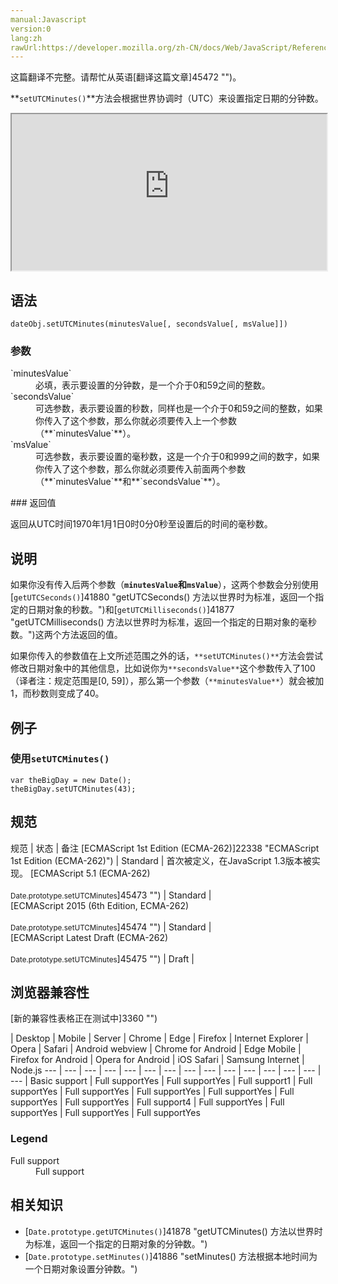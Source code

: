 ```yaml
---
manual:Javascript
version:0
lang:zh
rawUrl:https://developer.mozilla.org/zh-CN/docs/Web/JavaScript/Reference/Global_Objects/Date/setUTCMinutes
---
```




这篇翻译不完整。请帮忙从英语[翻译这篇文章]45472 "")。







**`setUTCMinutes()`**方法会根据世界协调时（UTC）来设置指定日期的分钟数。

<iframe src='https://interactive-examples.mdn.mozilla.net/pages/js/date-setutcminutes.html' width='100%' height='250'></iframe>

## 语法<a name="语法"></a>

```
dateObj.setUTCMinutes(minutesValue[, secondsValue[, msValue]])
```

### 参数<a name="参数"></a>
<dl><dt id=''>`minutesValue`</dt><dd>必填，表示要设置的分钟数，是一个介于0和59之间的整数。</dd><dt id=''>`secondsValue`</dt><dd>可选参数，表示要设置的秒数，同样也是一个介于0和59之间的整数，如果你传入了这个参数，那么你就必须要传入上一个参数（**`minutesValue`**）。</dd><dt id=''>`msValue`</dt><dd>可选参数，表示要设置的毫秒数，这是一个介于0和999之间的数字，如果你传入了这个参数，那么你就必须要传入前面两个参数（**`minutesValue`**和**`secondsValue`**）。</dd></dl>
### 返回值<a name="返回值"></a>


返回从UTC时间1970年1月1日0时0分0秒至设置后的时间的毫秒数。


## 说明<a name="说明"></a>


如果你没有传入后两个参数（**`minutesValue`**和**`msValue`**），这两个参数会分别使用[`getUTCSeconds()`]41880 "getUTCSeconds() 方法以世界时为标准，返回一个指定的日期对象的秒数。")和[`getUTCMilliseconds()`]41877 "getUTCMilliseconds() 方法以世界时为标准，返回一个指定的日期对象的毫秒数。")这两个方法返回的值。



如果你传入的参数值在上文所述范围之外的话，`**setUTCMinutes()**`方法会尝试修改日期对象中的其他信息，比如说你为`**secondsValue**`这个参数传入了100（译者注：规定范围是[0, 59]），那么第一个参数（`**minutesValue**`）就会被加1，而秒数则变成了40。


## 例子<a name="例子"></a>

### 使用`setUTCMinutes()`<a name="使用_setUTCMinutes()"></a>

```
var theBigDay = new Date();
theBigDay.setUTCMinutes(43);
```

## 规范<a name="规范"></a>

规范 | 状态 | 备注 
[ECMAScript 1st Edition (ECMA-262)]22338 "ECMAScript 1st Edition (ECMA-262)") | Standard | 首次被定义，在JavaScript 1.3版本被实现。 
[ECMAScript 5.1 (ECMA-262)<br></br><small>Date.prototype.setUTCMinutes</small>]45473 "") | Standard |  
[ECMAScript 2015 (6th Edition, ECMA-262)<br></br><small>Date.prototype.setUTCMinutes</small>]45474 "") | Standard |  
[ECMAScript Latest Draft (ECMA-262)<br></br><small>Date.prototype.setUTCMinutes</small>]45475 "") | Draft |  


## 浏览器兼容性<a name="浏览器兼容性"></a>
[新的兼容性表格正在测试中<i></i>]3360 "")

 | <abbr>Desktop<i></i></abbr> | <abbr>Mobile<i></i></abbr> | <abbr>Server<i></i></abbr> 
 | <abbr>Chrome<i></i></abbr> | <abbr>Edge<i></i></abbr> | <abbr>Firefox<i></i></abbr> | <abbr>Internet Explorer<i></i></abbr> | <abbr>Opera<i></i></abbr> | <abbr>Safari<i></i></abbr> | <abbr>Android webview<i></i></abbr> | <abbr>Chrome for Android<i></i></abbr> | <abbr>Edge Mobile<i></i></abbr> | <abbr>Firefox for Android<i></i></abbr> | <abbr>Opera for Android<i></i></abbr> | <abbr>iOS Safari<i></i></abbr> | <abbr>Samsung Internet<i></i></abbr> | <abbr>Node.js<i></i></abbr> 
 ---  |  ---  |  ---  |  ---  |  ---  |  ---  |  ---  |  ---  |  ---  |  ---  |  ---  |  ---  |  ---  |  ---  |  ---  | 
Basic support | <abbr>Full support</abbr>Yes | <abbr>Full support</abbr>Yes | <abbr>Full support</abbr>1 | <abbr>Full support</abbr>Yes | <abbr>Full support</abbr>Yes | <abbr>Full support</abbr>Yes | <abbr>Full support</abbr>Yes | <abbr>Full support</abbr>Yes | <abbr>Full support</abbr>Yes | <abbr>Full support</abbr>4 | <abbr>Full support</abbr>Yes | <abbr>Full support</abbr>Yes | <abbr>Full support</abbr>Yes | <abbr>Full support</abbr>Yes 


### Legend<a name="Legend"></a>
<dl><dt id=''><abbr>Full support</abbr></dt><dd>Full support</dd></dl>

## 相关知识<a name="相关知识"></a>

* [`Date.prototype.getUTCMinutes()`]41878 "getUTCMinutes() 方法以世界时为标准，返回一个指定的日期对象的分钟数。")
* [`Date.prototype.setMinutes()`]41886 "setMinutes() 方法根据本地时间为一个日期对象设置分钟数。")



